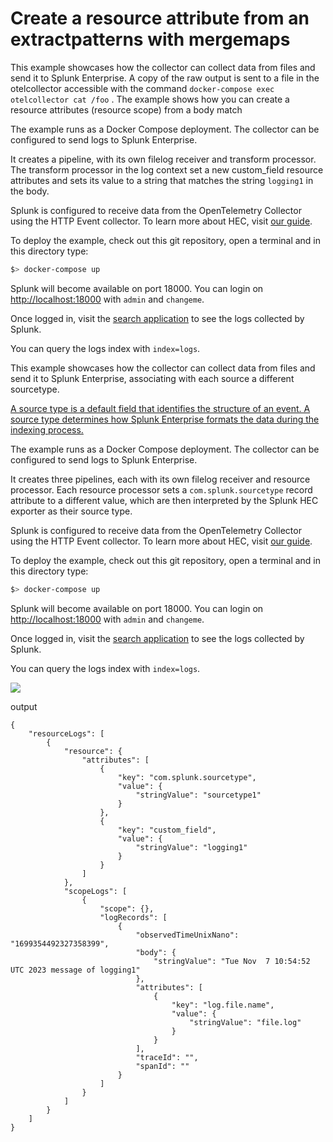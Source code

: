 # Create a resource attribute from an extractpatterns with mergemaps 

This example showcases how the collector can collect data from files and send it to Splunk Enterprise. A copy of the raw output is sent to a file in the otelcollector accessible with the command `docker-compose exec otelcollector cat /foo` . The example shows how you can create a resource attributes (resource scope) from a body match 

The example runs as a Docker Compose deployment. The collector can be configured to send logs to Splunk Enterprise.

It creates a pipeline, with its own filelog receiver and transform processor. The transform processor in the log context set a new custom_field resource attributes and sets its value to a string that matches the string `logging1` in the body.

Splunk is configured to receive data from the OpenTelemetry Collector using the HTTP Event collector. To learn more about HEC, visit [our guide](https://dev.splunk.com/enterprise/docs/dataapps/httpeventcollector/).

To deploy the example, check out this git repository, open a terminal and in this directory type:
```bash
$> docker-compose up
```

Splunk will become available on port 18000. You can login on [http://localhost:18000](http://localhost:18000) with `admin` and `changeme`.

Once logged in, visit the [search application](http://localhost:18000/en-US/app/search) to see the logs collected by Splunk.

You can query the logs index with `index=logs`.





This example showcases how the collector can collect data from files and send it to Splunk Enterprise, associating with each source a different sourcetype.

[A source type is a default field that identifies the structure of an event. A source type determines how Splunk Enterprise formats the data during the indexing process.](https://docs.splunk.com/Splexicon:Sourcetype)

The example runs as a Docker Compose deployment. The collector can be configured to send logs to Splunk Enterprise.

It creates three pipelines, each with its own filelog receiver and resource processor. Each resource processor sets a `com.splunk.sourcetype` record attribute to a different value, which are then interpreted by the Splunk HEC exporter as their source type.

Splunk is configured to receive data from the OpenTelemetry Collector using the HTTP Event collector. To learn more about HEC, visit [our guide](https://dev.splunk.com/enterprise/docs/dataapps/httpeventcollector/).

To deploy the example, check out this git repository, open a terminal and in this directory type:
```bash
$> docker-compose up
```

Splunk will become available on port 18000. You can login on [http://localhost:18000](http://localhost:18000) with `admin` and `changeme`.

Once logged in, visit the [search application](http://localhost:18000/en-US/app/search) to see the logs collected by Splunk.

You can query the logs index with `index=logs`.

![](different-sourcetypes.png)

output

```
{
    "resourceLogs": [
        {
            "resource": {
                "attributes": [
                    {
                        "key": "com.splunk.sourcetype",
                        "value": {
                            "stringValue": "sourcetype1"
                        }
                    },
                    {
                        "key": "custom_field",
                        "value": {
                            "stringValue": "logging1"
                        }
                    }
                ]
            },
            "scopeLogs": [
                {
                    "scope": {},
                    "logRecords": [
                        {
                            "observedTimeUnixNano": "1699354492327358399",
                            "body": {
                                "stringValue": "Tue Nov  7 10:54:52 UTC 2023 message of logging1"
                            },
                            "attributes": [
                                {
                                    "key": "log.file.name",
                                    "value": {
                                        "stringValue": "file.log"
                                    }
                                }
                            ],
                            "traceId": "",
                            "spanId": ""
                        }
                    ]
                }
            ]
        }
    ]
}
```
